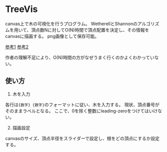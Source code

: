 # TreeVis

canvas上で木の可視化を行うプログラム。
WetherellとShannonのアルゴリズムを用いて、頂点数Nに対してO(N)時間で頂点配置を決定し、その情報をcanvasに描画する。
png画像として保存可能。

[参考1](https://www.slideshare.net/slideshow/drawing-tree-algorithms/33708903)
[参考2](https://llimllib.github.io/pymag-trees/)

作者の理解不足により、O(N)時間の方がなぜうまく行くのかよくわかっていない。

## 使い方
1. 木を入力

各行は`{数字} {数字}`のフォーマットに従い、木を入力する。
現状、頂点番号がそのままラベルとなる。
ここで、0を除く整数にleading-zeroをつけてはいけない。

2. 描画設定

canvasのサイズ、頂点半径をスライダーで設定し、根をどの頂点にするか設定する。
